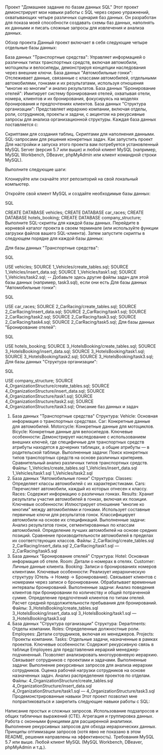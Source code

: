 Проект "Домашнее задание по базам данных SQL"
Этот проект демонстрирует мои навыки работы с SQL через серию упражнений, охватывающих четыре различных сценария баз данных. Он разработан для показа моей способности создавать схемы баз данных, наполнять их данными и писать сложные запросы для извлечения и анализа данных.

Обзор проекта
Данный проект включает в себя следующие четыре отдельные базы данных:

База данных "Транспортные средства": Управляет информацией о различных типах транспортных средств, включая автомобили, мотоциклы и велосипеды, демонстрируя концепции наследования через внешние ключи.
База данных "Автомобильные гонки": Отслеживает данные, связанные с классами автомобилей, отдельными автомобилями, гонками и их результатами, используя отношения "многие ко многим" и анализ результатов.
База данных "Бронирование отелей": Имитирует систему бронирования отелей, охватывая отели, номера, клиентов и их бронирования, фокусируясь на моделях бронирования и предпочтениях клиентов.
База данных "Структура организации": Представляет иерархию компании, включая отделы, роли, сотрудников, проекты и задачи, с акцентом на рекурсивные запросы для анализа организационной структуры.
Каждая база данных поставляется с:

Скриптами для создания таблиц.
Скриптами для наполнения данными.
SQL-запросами для решения конкретных задач.
Как запустить проект
Для настройки и запуска этого проекта вам потребуется установленный MySQL Server (версия 5.7 или выше) и любой клиент MySQL (например, MySQL Workbench, DBeaver, phpMyAdmin или клиент командной строки MySQL).

Выполните следующие шаги:

Клонируйте или скачайте этот репозиторий на свой локальный компьютер.

Откройте свой клиент MySQL и создайте необходимые базы данных:

SQL

CREATE DATABASE vehicles;
CREATE DATABASE car_races;
CREATE DATABASE hotels_booking;
CREATE DATABASE company_structure;
Выполните SQL-скрипты для каждой базы данных. Перейдите в корневой каталог проекта в своем терминале (или используйте функции загрузки файлов вашего SQL-клиента). Затем запустите скрипты в следующем порядке для каждой базы данных:

Для базы данных "Транспортные средства":

SQL

USE vehicles;
SOURCE 1_Vehicles/create_tables.sql;
SOURCE 1_Vehicles/insert_data.sql;
SOURCE 1_Vehicles/task1.sql;
SOURCE 1_Vehicles/task2.sql;
-- Добавьте здесь другие файлы задач для этой базы данных (например, task3.sql), если они есть
Для базы данных "Автомобильные гонки":

SQL

USE car_races;
SOURCE 2_CarRacing/create_tables.sql;
SOURCE 2_CarRacing/insert_data.sql;
SOURCE 2_CarRacing/task1.sql;
SOURCE 2_CarRacing/task2.sql;
SOURCE 2_CarRacing/task3.sql;
SOURCE 2_CarRacing/task4.sql;
SOURCE 2_CarRacing/task5.sql;
Для базы данных "Бронирование отелей":

SQL

USE hotels_booking;
SOURCE 3_HotelsBooking/create_tables.sql;
SOURCE 3_HotelsBooking/insert_data.sql;
SOURCE 3_HotelsBooking/task1.sql;
SOURCE 3_HotelsBooking/task2.sql;
SOURCE 3_HotelsBooking/task3.sql;
Для базы данных "Структура организации":

SQL

USE company_structure;
SOURCE 4_OrganizationStructure/create_tables.sql;
SOURCE 4_OrganizationStructure/insert_data.sql;
SOURCE 4_OrganizationStructure/task1.sql;
SOURCE 4_OrganizationStructure/task2.sql;
SOURCE 4_OrganizationStructure/task3.sql;
Описание баз данных и задач
1. База данных "Транспортные средства"
Структура:
Vehicle: Основная информация о транспортных средствах.
Car: Конкретные данные для автомобилей.
Motorcycle: Конкретные данные для мотоциклов.
Bicycle: Конкретные данные для велосипедов.
Ключевые особенности:
Демонстрирует наследование с использованием внешних ключей, где специфичные для транспортных средств атрибуты находятся в дочерних таблицах, а общие атрибуты — в родительской таблице.
Выполненные задачи:
Поиск конкретных типов транспортных средств на основе различных критериев.
Сравнительный анализ различных типов транспортных средств.
Файлы:
1_Vehicles/create_tables.sql
1_Vehicles/insert_data.sql
1_Vehicles/task1.sql
1_Vehicles/task2.sql
2. База данных "Автомобильные гонки"
Структура:
Classes: Определяет классы автомобилей с их характеристиками.
Cars: Перечисляет автомобили, каждый из которых отнесен к классу.
Races: Содержит информацию о различных гонках.
Results: Хранит результаты участия автомобилей в гонках, включая их позиции.
Ключевые особенности:
Иллюстрирует отношение "многие ко многим" между автомобилями и гонками.
Использует составные первичные ключи для результатов гонок.
Классифицирует автомобили на основе их спецификаций.
Выполненные задачи:
Анализ результатов гонок, сегментированных по классам автомобилей.
Определение лучших автомобилей на основе средних позиций.
Сравнение производительности автомобилей в пределах их соответствующих классов.
Файлы:
2_CarRacing/create_tables.sql
2_CarRacing/insert_data.sql
2_CarRacing/task1.sql — 2_CarRacing/task5.sql
3. База данных "Бронирование отелей"
Структура:
Hotel: Основная информация об отеле.
Room: Детали о номерах в отелях.
Customer: Личные данные клиента.
Booking: Записи о бронированиях номеров клиентами.
Ключевые особенности:
Реализует иерархическую структуру (Отель -> Номер -> Бронирование).
Связывает клиентов с номерами через записи о бронировании.
Обрабатывает временные интервалы бронирований.
Выполненные задачи:
Анализ поведения клиентов при бронировании по количеству и общей потраченной сумме.
Определение предпочтений клиентов по типам отелей.
Расчет средней продолжительности пребывания для бронирований.
Файлы:
3_HotelsBooking/create_tables.sql
3_HotelsBooking/insert_data.sql
3_HotelsBooking/task1.sql — 3_HotelsBooking/task3.sql
4. База данных "Структура организации"
Структура:
Departments: Отделы компании.
Roles: Определенные должностные роли.
Employees: Детали сотрудников, включая их менеджеров.
Projects: Проекты компании.
Tasks: Отдельные задачи, назначенные в рамках проектов.
Ключевые особенности:
Содержит рекурсивную связь в таблице Employees для представления иерархий менеджер-подчиненный.
Позволяет анализировать многоуровневую иерархию.
Связывает сотрудников с проектами и задачами.
Выполненные задачи:
Выполнение рекурсивных запросов для анализа иерархии сотрудников.
Оценка рабочей нагрузки сотрудников на основе назначенных задач.
Анализ распределения проектов по отделам.
Файлы:
4_OrganizationStructure/create_tables.sql
4_OrganizationStructure/insert_data.sql
4_OrganizationStructure/task1.sql — 4_OrganizationStructure/task3.sql
Продемонстрированные навыки
Этот проект позволил мне попрактиковаться и закрепить следующие навыки работы с SQL:

Написание простых и сложных запросов.
Использование подзапросов и общих табличных выражений (CTE).
Агрегация и группировка данных.
Работа с оконными функциями для расширенной аналитики.
Выполнение рекурсивных запросов для обхода иерархических данных.
Принципы оптимизации запросов (хотя явно не показано в этом README, решения направлены на эффективность).
Требования
MySQL 5.7 или выше.
Любой клиент MySQL (MySQL Workbench, DBeaver, phpMyAdmin и т.д.).
